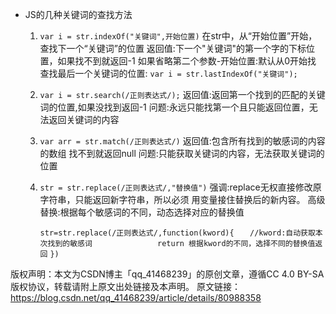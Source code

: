 * JS的几种关键词的查找方法
    1. `var i = str.indexOf("关键词",开始位置)`
        在str中，从“开始位置”开始，查找下一个“关键词”的位置
        返回值:下一个"关键词"的第一个字的下标位置，如果找不到就返回-1
        如果省略第二个参数-开始位置:默认从0开始找
        查找最后一个关键词的位置:
        `var i = str.lastIndexOf("关键词");`
    2. `var i = str.search(/正则表达式/);`
        返回值:返回第一个找到的匹配的关键词的位置,如果没找到返回-1
        问题:永远只能找第一个且只能返回位置，无法返回关键词的内容
    3. `var arr = str.match(/正则表达式/)`
        返回值:包含所有找到的敏感词的内容的数组
        找不到就返回null
        问题:只能获取关键词的内容，无法获取关键词的位置
    4. `str = str.replace(/正则表达式/,"替换值")`
        强调:replace无权直接修改原字符串，只能返回新字符串，所以必须
        用变量接住替换后的新内容。
        高级替换:根据每个敏感词的不同，动态选择对应的替换值
        
        `str=str.replace(/正则表达式/,function(kword){`
        `    //kword:自动获取本次找到的敏感词           `
        `    return 根据kword的不同，选择不同的替换值返回`
        `})                                         `

版权声明：本文为CSDN博主「qq_41468239」的原创文章，遵循CC 4.0 BY-SA版权协议，转载请附上原文出处链接及本声明。
原文链接：https://blog.csdn.net/qq_41468239/article/details/80988358
